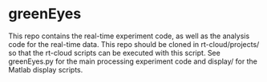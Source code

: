 # greenEyes
This repo contains the real-time experiment code, as well as the analysis code for the real-time data. This repo should be cloned in rt-cloud/projects/ so that the rt-cloud scripts can be executed with this script. See greenEyes.py for the main processing experiment code and display/ for the Matlab display scripts.
